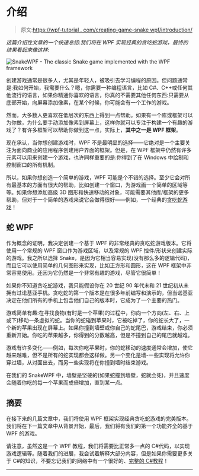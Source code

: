 # 介绍

> 原文:[https://wpf-tutorial . com/creating-game-snake wpf/introduction/](https://wpf-tutorial.com/creating-game-snakewpf/introduction/)

*这篇介绍性文章的一个快速总结:我们将在 WPF 实现经典的贪吃蛇游戏，最终的结果看起来像这样:*

![](../Images/092f30d94f0034d22ca0806b76d34798.png "SnakeWPF - The classic Snake game implemented with the WPF framework")

创建游戏通常是很多人，尤其是年轻人，被吸引去学习编程的原因。但问题通常是:我如何开始，我需要什么？嗯，你需要一种编程语言，比如 C#、C++或任何其他流行的语言，如果你精通你喜欢的语言，你真的不需要其他任何东西:只需要从底部开始，向屏幕添加像素，在某个时候，你可能会有一个工作的游戏。

然而，大多数人更喜欢在低层次的东西上得到一点帮助。如果有一个库或框架可以为你做，为什么要手动添加像素到屏幕上，这样你就可以专注于构建一个有趣的游戏了？有许多框架可以帮助你做到这一点，实际上，**其中之一是 WPF 框架**。

现在承认，当你想创建游戏时，WPF 不是最明显的选择——它绝对是一个主要关注为面向商业的应用程序创建用户界面的框架。但是，在 WPF 框架中仍然有许多元素可以用来创建一个游戏，也许同样重要的是:你得到了在 Windows 中绘制和控制窗口的所有机制。

所以，如果你想创造一个简单的游戏，WPF 可能是个不错的选择。至少它会对所有最基本的方面有很大的帮助，比如创建一个窗口，为游戏画一个简单的区域等等。如果你想添加高级 3D 图形和快速移动的对象，可能需要其他库/框架的更多帮助，但对于一个简单的游戏来说它会做得很好——例如，一个经典的[贪吃蛇游戏](https://en.wikipedia.org/wiki/Snake_(video_game_genre))！

<input type="hidden" name="IL_IN_ARTICLE">

## 蛇 WPF

作为概念的证明，我决定创建一个基于 WPF 的非常经典的贪吃蛇游戏版本。它将使用一个常规的 WPF 窗口作为游戏区域，以及常规的 WPF 控件/形状来创建实际的游戏。我之所以选择 Snake，是因为它相当容易实现(没有那么多的逻辑代码)，而且它可以使用简单的几何图形来实现，比如正方形和圆形，这在 WPF 框架中非常容易使用。还因为它仍然是一个非常有趣的游戏，尽管它很简单！

如果你不知道贪吃蛇游戏，我只能假设你在 20 世纪 90 年代末和 21 世纪初从未拥有过诺基亚手机。贪吃蛇的第一个版本是在很多年前编写和演示的，但当诺基亚决定在他们所有的手机上包含他们自己的版本时，它成为了一个主要的热门。

游戏简单有趣:在寻找食物(有时是一个苹果)的过程中，你向一个方向(左、右、上或下)移动一条虚拟的蛇。当你的蛇碰到苹果时，它被吃掉了，你的蛇长大了，一个新的苹果出现在屏幕上。如果你撞到墙壁或你自己的蛇尾巴，游戏结束，你必须重新开始。你吃的苹果越多，你得到的分数越高，但是不撞到自己的尾巴就越难。

游戏有许多变化——例如，每次你吃苹果时，你的蛇移动的速度通常会增加，使它越来越难，但不是所有的蛇实现都会这样做。另一个变化是墙-一些实现将允许你穿过墙，从对面出去，而另一些实现将在你撞到墙时结束游戏。

在我们的 SnakeWPF 中，墙壁是坚硬的(如果蛇撞到墙壁，蛇就会死)，并且速度会随着你吃的每一个苹果而成倍增加，直到某一点。

## 摘要

在接下来的几篇文章中，我们将使用 WPF 框架实现经典贪吃蛇游戏的完美版本。我们将在下一篇文章中从背景开始，最后，我们将有我们的第一个功能齐全的基于 WPF 的游戏。

请注意，虽然这是一个 WPF 教程，我们将需要比正常多一点的 C#代码，以实现游戏逻辑等。随着我们的进展，我会试着解释大部分内容，但是如果你需要更多关于 C#的知识，不要忘记我们的网络中有一个很好的、[完整的 C#教程](https://csharp.net-tutorials.com/)！

* * *